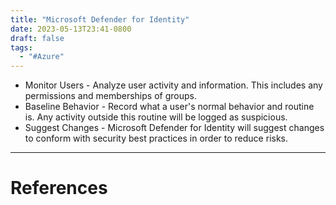 ```yaml
---
title: "Microsoft Defender for Identity"
date: 2023-05-13T23:41-0800
draft: false
tags: 
  - "#Azure"
---
```


- Monitor Users - Analyze user activity and information. This includes any permissions and memberships of groups.
- Baseline Behavior - Record what a user's normal behavior and routine is. Any activity outside this routine will be logged as suspicious.
- Suggest Changes - Microsoft Defender for Identity will suggest changes to conform with security best practices in order to reduce risks.

---
# References
